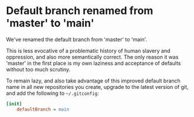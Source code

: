 # Default branch renamed from 'master' to 'main'

We've renamed the default branch from 'master' to 'main'.

This is less evocative of a problematic history of human slavery and
oppression, and also more semantically correct.  The only reason it was
'master' in the first place is my own laziness and acceptance of defaults
without too much scrutiny.

To remain lazy, and also take advantage of this improved default branch
name in all new repositories you create, upgrade to the latest version of git,
and add the following to `~/.gitconfig`:

```ini
[init]
	defaultBranch = main
```
